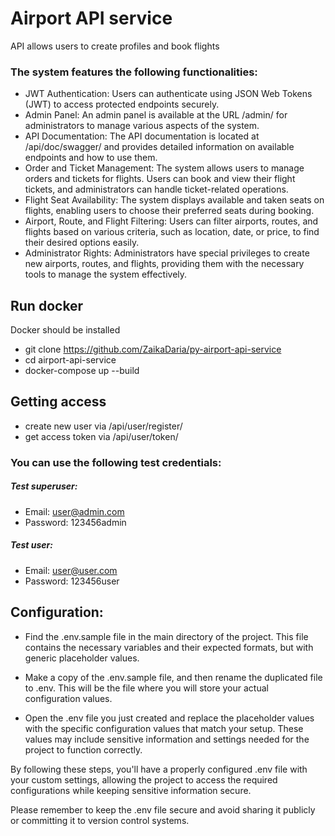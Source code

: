 # Airport API service

API allows users to create profiles and book flights

### The system features the following functionalities:

* JWT Authentication: Users can authenticate using JSON Web Tokens (JWT) to access protected endpoints securely.
* Admin Panel: An admin panel is available at the URL /admin/ for administrators to manage various aspects of the system.
* API Documentation: The API documentation is located at /api/doc/swagger/ and provides detailed information on available endpoints and how to use them.
* Order and Ticket Management: The system allows users to manage orders and tickets for flights. Users can book and view their flight tickets, and administrators can handle ticket-related operations.
* Flight Seat Availability: The system displays available and taken seats on flights, enabling users to choose their preferred seats during booking.
* Airport, Route, and Flight Filtering: Users can filter airports, routes, and flights based on various criteria, such as location, date, or price, to find their desired options easily.
* Administrator Rights: Administrators have special privileges to create new airports, routes, and flights, providing them with the necessary tools to manage the system effectively.

## Run docker
Docker should be installed
+ git clone https://github.com/ZaikaDaria/py-airport-api-service
+ cd airport-api-service
+ docker-compose up --build

## Getting access

+ create new user via /api/user/register/
+ get access token via /api/user/token/

### You can use the following test credentials:

##### Test superuser:
- Email: user@admin.com
- Password: 123456admin

##### Test user:
- Email: user@user.com
- Password: 123456user

## Configuration:
* Find the .env.sample file in the main directory of the project. This file contains the necessary variables and their expected formats, but with generic placeholder values.

* Make a copy of the .env.sample file, and then rename the duplicated file to .env. This will be the file where you will store your actual configuration values.

* Open the .env file you just created and replace the placeholder values with the specific configuration values that match your setup. These values may include sensitive information and settings needed for the project to function correctly.

By following these steps, you'll have a properly configured .env file with your custom settings, allowing the project to access the required configurations while keeping sensitive information secure.

Please remember to keep the .env file secure and avoid sharing it publicly or committing it to version control systems.